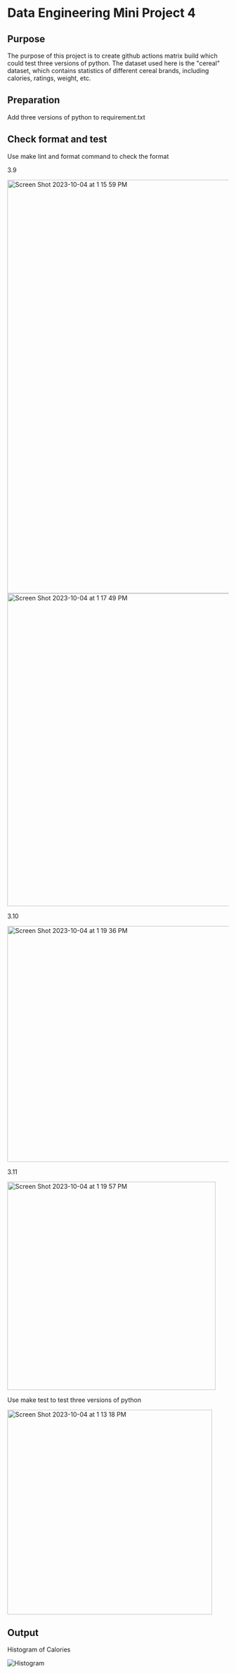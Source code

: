 # Data Engineering Mini Project 4
## Purpose
The purpose of this project is to create github actions matrix build which could test three versions of python. The dataset used here is the "cereal" dataset, which contains statistics of different cereal brands, including calories, ratings, weight, etc.

## Preparation
Add three versions of python to requirement.txt

## Check format and test

Use make lint and format command to check the format


3.9


<img width="941" alt="Screen Shot 2023-10-04 at 1 15 59 PM" src="https://github.com/nogibjj/KatherineT.DE.Mini-Project_4/assets/143833511/8fee5768-4122-4b1a-804a-5531b3553560">


<img width="712" alt="Screen Shot 2023-10-04 at 1 17 49 PM" src="https://github.com/nogibjj/KatherineT.DE.Mini-Project_4/assets/143833511/b4fe3744-aa15-4f9d-a742-761beeca1d02">

3.10


<img width="537" alt="Screen Shot 2023-10-04 at 1 19 36 PM" src="https://github.com/nogibjj/KatherineT.DE.Mini-Project_4/assets/143833511/2f15d102-6995-4e55-a9f8-88dfd602fa08">

3.11


<img width="474" alt="Screen Shot 2023-10-04 at 1 19 57 PM" src="https://github.com/nogibjj/KatherineT.DE.Mini-Project_4/assets/143833511/dca8ad9b-5eef-4d1a-a967-f099c808b5be">


Use make test to test three versions of python


<img width="466" alt="Screen Shot 2023-10-04 at 1 13 18 PM" src="https://github.com/nogibjj/KatherineT.DE.Mini-Project_4/assets/143833511/d50c53a2-5d42-43a1-bef6-3200bde55c10">





## Output
Histogram of Calories


![Histogram](https://github.com/nogibjj/KatherineT.W2/assets/143833511/f400a3a4-8163-487b-9755-2447c46e0800)
 
 
